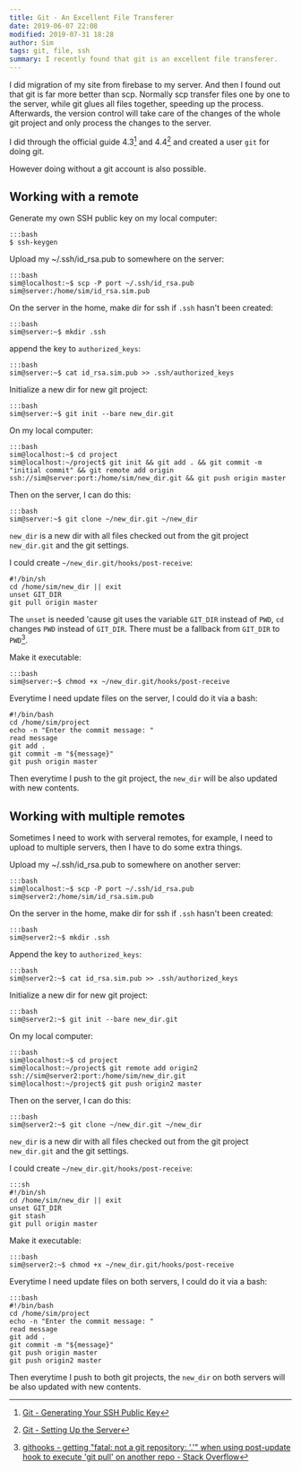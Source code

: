 ```yaml
---
title: Git - An Excellent File Transferer
date: 2019-06-07 22:08
modified: 2019-07-31 18:28
author: Sim
tags: git, file, ssh
summary: I recently found that git is an excellent file transferer.  
---
```


I did migration of my site from firebase to my server. And then I found out that git is far more better than scp. Normally scp transfer files one by one to the server, while git glues all files together, speeding up the process. Afterwards, the version control will take care of the changes of the whole git project and only process the changes to the server.  

I did through the official guide 4.3[^1] and 4.4[^2] and created a user `git` for doing git.  

However doing without a git account is also possible.  

## Working with a remote

Generate my own SSH public key on my local computer:

    :::bash
    $ ssh-keygen

Upload my ~/.ssh/id_rsa.pub to somewhere on the server:  

    :::bash
    sim@localhost:~$ scp -P port ~/.ssh/id_rsa.pub sim@server:/home/sim/id_rsa.sim.pub

On the server in the home, make dir for ssh if `.ssh` hasn't been created:  

    :::bash
    sim@server:~$ mkdir .ssh

append the key to `authorized_keys`:  

    :::bash
    sim@server:~$ cat id_rsa.sim.pub >> .ssh/authorized_keys

Initialize a new dir for new git project:  

    :::bash
    sim@server:~$ git init --bare new_dir.git

On my local computer:  

    :::bash
    sim@localhost:~$ cd project
    sim@localhost:~/project$ git init && git add . && git commit -m "initial commit" && git remote add origin ssh://sim@server:port:/home/sim/new_dir.git && git push origin master

Then on the server, I can do this:  

    :::bash
    sim@server:~$ git clone ~/new_dir.git ~/new_dir

`new_dir` is a new dir with all files checked out from the git project `new_dir.git` and the git settings.  

I could create `~/new_dir.git/hooks/post-receive`:  

    #!/bin/sh
    cd /home/sim/new_dir || exit
    unset GIT_DIR
    git pull origin master

The `unset` is needed 'cause git uses the variable `GIT_DIR` instead of `PWD`, `cd` changes `PWD` instead of `GIT_DIR`. There must be a fallback from `GIT_DIR` to `PWD`[^3].

Make it executable:  

    :::bash
    sim@server:~$ chmod +x ~/new_dir.git/hooks/post-receive

Everytime I need update files on the server, I could do it via a bash:  

    #!/bin/bash
    cd /home/sim/project
    echo -n "Enter the commit message: "
    read message
    git add .
    git commit -m "${message}"
    git push origin master

Then everytime I push to the git project, the `new_dir` will be also updated with new contents.

## Working with multiple remotes

Sometimes I need to work with serveral remotes, for example, I need to upload to multiple servers, then I have to do some extra things.  

Upload my ~/.ssh/id_rsa.pub to somewhere on another server:  

    :::bash
    sim@localhost:~$ scp -P port ~/.ssh/id_rsa.pub sim@server2:/home/sim/id_rsa.sim.pub

On the server in the home, make dir for ssh if `.ssh` hasn't been created:  

    :::bash
    sim@server2:~$ mkdir .ssh

Append the key to `authorized_keys`:  

    :::bash
    sim@server2:~$ cat id_rsa.sim.pub >> .ssh/authorized_keys

Initialize a new dir for new git project:  

    :::bash
    sim@server2:~$ git init --bare new_dir.git

On my local computer:  

    :::bash
    sim@localhost:~$ cd project
    sim@localhost:~/project$ git remote add origin2 ssh://sim@server2:port:/home/sim/new_dir.git
    sim@localhost:~/project$ git push origin2 master

Then on the server, I can do this:  

    :::bash
    sim@server2:~$ git clone ~/new_dir.git ~/new_dir

`new_dir` is a new dir with all files checked out from the git project `new_dir.git` and the git settings.  

I could create `~/new_dir.git/hooks/post-receive`:  

    :::sh
    #!/bin/sh
    cd /home/sim/new_dir || exit
    unset GIT_DIR
    git stash
    git pull origin master

Make it executable:  

    :::bash
    sim@server2:~$ chmod +x ~/new_dir.git/hooks/post-receive

Everytime I need update files on both servers, I could do it via a bash:  

    :::bash
    #!/bin/bash
    cd /home/sim/project
    echo -n "Enter the commit message: "
    read message
    git add .
    git commit -m "${message}"
    git push origin master
    git push origin2 master

Then everytime I push to both git projects, the `new_dir` on both servers will be also updated with new contents.  

[^1]: [Git - Generating Your SSH Public Key](https://git-scm.com/book/en/v2/Git-on-the-Server-Generating-Your-SSH-Public-Key)
[^2]: [Git - Setting Up the Server](https://git-scm.com/book/en/v2/Git-on-the-Server-Setting-Up-the-Server)
[^3]: [githooks - getting "fatal: not a git repository: '.'" when using post-update hook to execute 'git pull' on another repo - Stack Overflow](https://stackoverflow.com/a/4100577/9850945)

